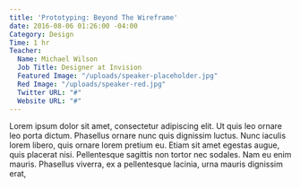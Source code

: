 ```yaml
---
title: 'Prototyping: Beyond The Wireframe'
date: 2016-08-06 01:26:00 -04:00
Category: Design
Time: 1 hr
Teacher:
  Name: Michael Wilson
  Job Title: Designer at Invision
  Featured Image: "/uploads/speaker-placeholder.jpg"
  Red Image: "/uploads/speaker-red.jpg"
  Twitter URL: "#"
  Website URL: "#"
---
```


Lorem ipsum dolor sit amet, consectetur adipiscing elit. Ut quis leo ornare leo porta dictum. Phasellus ornare nunc quis dignissim luctus. Nunc iaculis lorem libero, quis ornare lorem pretium eu. Etiam sit amet egestas augue, quis placerat nisi. Pellentesque sagittis non tortor nec sodales. Nam eu enim mauris. Phasellus viverra, ex a pellentesque lacinia, urna mauris dignissim erat,